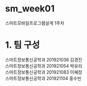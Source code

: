 # sm_week01
스마트모바일프로그램설계 1주차
# 1. 팀 구성   
  스마트정보통신공학과 201921036 김경진   
  스마트정보통신공학과 201921054 박유리   
  스마트정보통신공학과 201921083 이혜정   
  스마트정보통신공학과 201921104 홍수빈   
  
